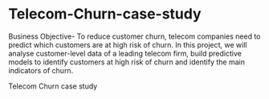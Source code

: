 # Telecom-Churn-case-study

Business Objective-
To reduce customer churn, telecom companies need to predict which customers are at high risk of churn. In this project, we will analyse customer-level data of a leading telecom firm, build predictive models to identify customers at high risk of churn and identify the main indicators of churn.

Telecom Churn case study
